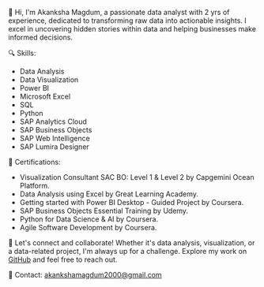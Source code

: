 👋 Hi, I'm Akanksha Magdum, a passionate data analyst with 2 yrs of experience, dedicated to transforming raw data into actionable insights. I excel in uncovering hidden stories within data and helping businesses make informed decisions.

🔍 Skills:
- Data Analysis
- Data Visualization  
- Power BI
- Microsoft Excel
- SQL
- Python
- SAP Analytics Cloud
- SAP Business Objects
- SAP Web Intelligence
- SAP Lumira Designer

📜 Certifications:
- Visualization Consultant SAC BO: Level 1 & Level 2 by Capgemini Ocean Platform.
- Data Analysis using Excel by Great Learning Academy.
- Getting started with Power BI Desktop - Guided Project by Coursera.
- SAP Business Objects Essential Training by Udemy.
- Python for Data Science & AI by Coursera.
- Agile Software Development by Coursera.

🚀 Let's connect and collaborate! Whether it's data analysis, visualization, or a data-related project, I'm always up for a challenge. Explore my work on [GitHub](https://github.com/Akankshamagdum) and feel free to reach out.

📧 Contact: akankshamagdum2000@gmail.com








<!---
Akankshamagdum/Akankshamagdum is a ✨ special ✨ repository because its `README.md` (this file) appears on your GitHub profile.
You can click the Preview link to take a look at your changes.
--->
